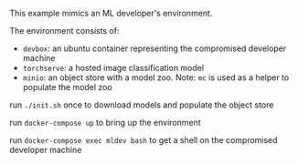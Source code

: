 This example mimics an ML developer's environment.

The environment consists of:
- `devbox`: an ubuntu container representing the compromised developer machine
- `torchserve`: a hosted image classification model
- `minio`: an object store with a model zoo. Note: `mc` is used as a helper to populate the model zoo

run `./init.sh` once to download models and populate the object store

run `docker-compose up` to bring up the environment

run `docker-compose exec mldev bash` to get a shell on the compromised developer machine
